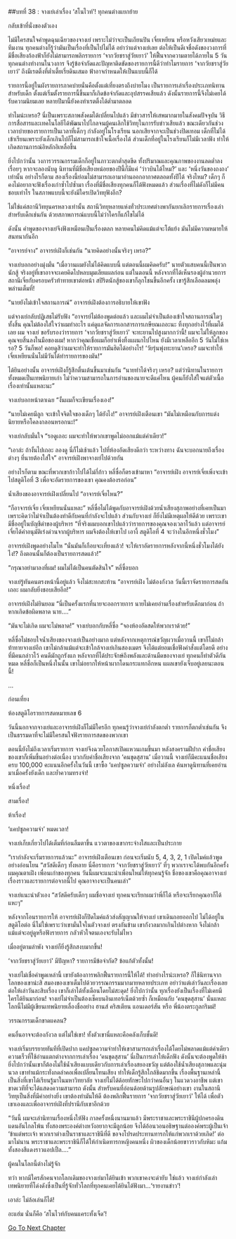 ##บทที่ 38 : จางเย่เล่าเรื่อง ‘สโนไวท์’!
ทุกคนต่างแยกย้าย

กลับเข้าที่นั่งของตัวเอง

ไม่มีใครสนใจคำพูดฉุนเฉียวของจางเย่ เพราะไม่ว่าจะเป็นเถียนปิน เจี่ยเหยียน หรือหวังเสียวเหม่ยและทีมงาน ทุกคนต่างก็รู้ว่ามันเป็นเรื่องที่เป็นไปไม่ได้ อย่าว่าแต่จางเย่เลย ต่อให้เป็นดีเจชื่อดังของวงการที่มีชื่อเสียงก้องฟ้าก็ยังไม่สามารถพลิกรายการ ‘จากวัยชราสู่วัยเยาว์’ ให้ฟื้นจากความตายได้ภายใน 5 วัน ทุกคนต่างทำงานในวงการ จึงรู้ข้อจำกัดและปัญหาติดขัดของรายการนี้ดีว่าทำไมรายการ ‘จากวัยชราสู่วัยเยาว์’ ถึงมีเรตติ้งที่ต่ำเตี้ยเรี่ยดินเสมอ ฟ้าอาจกำหนดให้เป็นแบบนี้ก็ได้

รายการนี้อยู่ในผังรายการภาคบ่ายนั่นคือตั้งแต่เที่ยงตรงถึงบ่ายโมง เป็นรายการเล่าเรื่องประเภทนิทานสำหรับเด็ก ตั้งแต่เริ่มตั้งรายการนี้ขึ้นมาก็เกิดข้อจำกัดและอุปสรรคเสียแล้ว ดังนั้นรายการนี้จึงไม่เคยได้รับความนิยมเลย หลายปีมานี้ยังคงทำเรตติ้งได้ต่ำมาตลอด

ทำไมน่ะเหรอ? นี่เป็นเพราะสภาพสังคมได้เปลี่ยนไปแล้ว มีข่าวสารให้เสพมากมายในสังคมปัจจุบัน วิธีการสื่อสารและเทคโนโลยีได้พัฒนาไปไกลจนผู้คนเลิกใช้วิทยุในการรับข่าวเสียแล้ว ขณะเดียวกันช่วงเวลาบ่ายของรายการเป็นเวลาที่เด็กๆ กำลังอยู่ในโรงเรียน นอกเสียจากจะเป็นช่วงปิดเทอม เด็กที่ไม่ได้เข้าเรียนเพราะยังเล็กเกินไปก็ไม่สามารถเข้าใจเนื้อเรื่องได้ ส่วนเด็กที่อยู่ในโรงเรียนก็ไม่มีเวลาฟัง ทำให้เกิดสถานการณ์อิหลักอิเหลื่อขึ้น

ยิ่งไปกว่านั้น วงการวรรณกรรมเด็กก็อยู่ในภาวะตกต่ำสุดขีด ทั้งปริมาณและคุณภาพของงานลดต่ำลงเรื่อยๆ หากจะลองนับดู นิทานที่มีชื่อเสียงหน่อยของปีนี้ก็มีแค่ ‘ว่าวบินได้ไหม?’ และ ‘หนึ่งวันของถงถง’ เท่านั้น อย่างไรก็ตาม สองเรื่องนี้ย่อมไม่สามารถเอามาอ่านออกอากาศตลอดทั้งปีได้ จริงไหม? เด็กๆ ก็คงไม่อยากจะฟังเรื่องเก่าซ้ำไปซ้ำมา เรื่องที่มีชื่อเสียงทุกคนก็ได้ฟังหมดแล้ว ส่วนเรื่องที่ไม่ดังก็ไม่มีคนชอบเท่าไร ในสภาพแบบนี้จะยังมีใครเปิดวิทยุฟังอีก?

ไม่ใช่แค่สถานีวิทยุนครหลวงเท่านั้น สถานีวิทยุหลายแห่งทั่วประเทศต่างพากันยกเลิกรายการเรื่องเล่าสำหรับเด็กเช่นกัน ด้วยสภาพการณ์แบบนี้ไม่ว่าใครก็แก้ไขไม่ได้

ดังนั้น คำพูดของจางเย่จึงฟังเหมือนเป็นเรื่องตลก หลายคนไม่คิดแม้แต่จะโต้แย้ง มันไม่มีความหมายให้สนทนากันอีก 

“อาจารย์จาง” อาจารย์เฝิงก็เช่นกัน “นายคิดอย่างนั้นจริงๆ เหรอ?”

จางเย่บอกอย่างมุ่งมั่น “เมื่อวานผมยังไม่ได้คิดแบบนี้ แต่ตอนนี้ผมคิดครับ!” นายตัวแสบคนนี้เป็นพวกนักสู้ จริงอยู่ที่เขาอาจจะเคยคิดไปหลบมุมเลียแผลก่อน แต่ในตอนนี้ หลังจากที่ได้เห็นรองผู้อำนวยการสถานีเจี่ยกับครอบครัวท้าทายเขาต่อหน้า สปิริตนักสู้ของเขาก็ลุกโชนขึ้นอีกครั้ง เขารู้สึกเลือดลมพลุ่งพล่านเต็มที่!

“นายยังไม่เข้าใจสถานการณ์” อาจารย์เฝิงต้องการอธิบายให้เขาฟัง

แต่จางเย่กลับปฏิเสธไม่รับฟัง “อาจารย์ไม่ต้องพูดต่อแล้ว และผมไม่จำเป็นต้องเข้าใจสถานการณ์ใดๆ ทั้งสิ้น คุณไม่ต้องใส่ใจว่าผมทำอะไร แค่ดูแลจัดการเอกสารการเกษียณเถอะนะ ทิ้งทุกอย่างไว้ที่ผมได้เลย ผม จางเย่ ขอรับรองว่ารายการ ‘จากวัยชราสู่วัยเยาว์’ จะทะยานไปสูงมากกว่านี้! ผมจะไม่ให้ลูกของคุณจบสิ้นลงในมือของผม! หากว่าคุณเชื่อผมก็อย่าเพิ่งทิ้งแผนกไปไหน ยังมีเวลาเหลืออีก 5 วันไม่ใช่เหรอ? 5 วันก็พอ! คอยดูสิว่าผมจะทำให้รายการมันฮิตได้อย่างไร! ‘วัยรุ่นพุ่งทะยาน’เหรอ? ผมจะทำให้เจี่ยเหยียนนั่นไม่มีวันได้ทำรายการของมัน!”

ได้ยินอย่างนั้น อาจารย์เฝิงก็รู้สึกตื่นเต้นขึ้นมาเช่นกัน “นายทำได้จริงๆ เหรอ? แต่ว่านิทานในรายการทั้งหมดเป็นเทพนิยายเก่า ไม่ว่าความสามารถในการอ่านของนายจะดีแค่ไหน ผู้คนก็ยังใส่ใจแต่ตัวเนื้อเรื่องเท่านั้นแหละนะ” 

จางเย่บอกหน้าตาเฉย “งั้นผมก็จะเขียนเรื่องเอง!” 

“นายไม่เคยมีลูก จะเข้าใจจิตใจของเด็กๆ ได้ยังไง!” อาจารย์เฝิงเตือนเขา “มันไม่เหมือนกับการแต่งนิยายหรือโคลงกลอนหรอกนะ!”

จางเย่กลับมั่นใจ “รอดูเถอะ ผมจะทำให้พวกเขาพูดไม่ออกแม้แต่คำเดียว!”

“เอาล่ะ ถ้างั้นไปเถอะ ลองดู นี่ก็ไม่เช้าแล้ว ไปที่ห้องอัดเสียงดีกว่า ระหว่างทาง ฉันจะบอกนายถึงเรื่องต่างๆ ที่นายต้องใส่ใจ” อาจารย์เฝิงพาจางเย่ไปด้วยกัน

อย่างไรก็ตาม ขณะที่พวกเขาก้าวไปได้ไม่กี่ก้าว หลี่ซื่อก็ตรงเข้ามาหา “อาจารย์เฝิง อาจารย์เจี่ยเพิ่งจะเข้าไปสตูดิโอที่ 3 เพื่อจะอัดรายการของเขา คุณคงต้องรอก่อน” 

น้ำเสียงของอาจารย์เฝิงเปลี่ยนไป “อาจารย์เจี่ยไหน?”

“ก็อาจารย์เจี่ย เจี่ยเหยียนนั่นแหละ” หลี่ซื่อไม่ได้พูดกับอาจารย์เฝิงด้วยน้ำเสียงสุภาพอย่างที่เคยเป็นมา เพราะคิดว่าไม่จำเป็นต้องทำดีกับคนที่กำลังจะไปแล้ว ส่วนกับจางเย่ ก็ยิ่งไม่มีเหตุผลให้ดีด้วย เพราะเขามีชื่ออยู่ในบัญชีดำของผู้บริหาร “ที่จริงผมบอกเขาไปแล้วว่ารายการของคุณจองเวลาไว้แล้ว แต่อาจารย์เจี่ยได้คำอนุมัติเร่งด่วนจากผู้บริหาร ผมจึงต้องให้เขาไป เอางี้ สตูดิโอที่ 4 จะว่างในอีกหนึ่งชั่วโมง” 

อาจารย์เฝิงพูดอย่างโมโห “นั่นมันก็เกือบจะเที่ยงแล้ว! จะให้เราอัดรายการหลังจากนี้หนึ่งชั่วโมงได้ยังไง!? ถึงตอนนั้นก็ต้องเป็นรายการสดแล้ว!”

“กรุณาอย่ามาลงที่ผม! ผมไม่ได้เป็นคนตัดสินใจ” หลี่ซื่อบอก

จางเย่รู้ทันคนตรงหน้านี้อยู่แล้ว จึงไม่สะทกสะท้าน “อาจารย์เฝิง ไม่ต้องกังวล วันนี้เราจัดรายการสดกันเถอะ ผมกลับยิ่งชอบเสียอีก!”

อาจารย์เฝิงไม่ยินยอม “นี่เป็นครั้งแรกที่นายจะออกรายการ นายไม่เคยอ่านเรื่องสำหรับเด็กมาก่อน ถ้าหากเกิดข้อผิดพลาด นาย….” 

“มันจะไม่เกิด ผมจะไม่พลาด!” จางเย่บอกกับหลี่ซื่อ “จองห้องอัดสดให้พวกเราด้วย!” 

หลี่ซื่อไม่ชอบใจน้ำเสียงของจางเย่เป็นอย่างมาก แต่หลังจากเหตุการณ์ขวัญผวาเมื่อวานนี้ เขาก็ไม่กล้าท้าทายจางเย่อีก เขาไม่กล้าแม้แต่จะเข้าใกล้จางเย่เกินสองเมตร จึงได้แต่ยอมเชื่อฟังคำสั่งแต่โดยดี อย่างที่มีคนกล่าวไว้ คนดีมักถูกรังแก หลังจากที่ได้ประจักษ์ถึงพลังและด้านมืดของจางเย่ ทุกคนก็ทำตัวดีกันหมด หลี่ซื่อก็เป็นหนึ่งในนั้น เขาไม่อยากให้หน้าผากโดนกระแทกอีกหน แผลเขายังเจ็บอยู่เลยนะตอนนี้!

…

ก่อนเที่ยง

ห้องสตูดิโอรายการสดหมายเลข 6

วันนี้นอกจากจางเย่และอาจารย์เฝิงก็ไม่มีใครอีก ทุกคนรู้ว่าจางเย่กำลังตกต่ำ รายการก็ตกต่ำเช่นกัน จึงเป็นธรรมดาที่จะไม่มีใครสนใจฟังรายการสดของพวกเขา

ตอนนี้ยังไม่ถึงเวลาเริ่มรายการ จางเย่จึงฉวยโอกาสเปิดแหวนเกมขึ้นมา หลังสงครามฝีปาก ค่าชื่อเสียงของเขาก็เพิ่มขึ้นอย่างต่อเนื่อง บวกกับค่าชื่อเสียงจาก ‘คนขุดสุสาน’ เมื่อวานนี้ จางเย่ก็มีคะแนนชื่อเสียงครบ 100,000 คะแนนอีกครั้งในวันนี้ เขาซื้อ ‘แคปซูลความจำ’ อย่างไม่ลังเล ค้นหาดูนิทานที่เคยอ่านมาเมื่อครั้งยังเด็ก และย้ำความทรงจำ!

หนึ่งเรื่อง! 

สามเรื่อง! 

ห้าเรื่อง!

‘แคปซูลความจำ’ หมดเวลา!

จางเย่เก็บเกี่ยวไปได้เต็มที่ก่อนลืมตาขึ้น แววตาของเขากระจ่างใสและเป็นประกาย 

“เรากำลังจะเริ่มรายการแล้วนะ” อาจารย์เฝิงเตือนเขา ก่อนจะเริ่มนับ 5, 4, 3, 2, 1 เปิดไมค์แล้วพูดอย่างอ่อนโยน “สวัสดีเด็กๆ ทั้งหลาย นี่คือรายการ ‘จากวัยชราสู่วัยเยาว์’ ที่ๆ พวกเราจะได้พบกันอีกครั้ง ผมคุณตาเฝิง เพื่อนเก่าของทุกคน วันนี้ผมจะแนะนำเพื่อนใหม่ให้ทุกคนรู้จัก ชื่อของเขาคือคุณอาจางเย่ เรื่องราวและรายการต่อจากนี้ไป คุณอาจางจะเป็นคนเล่า”

จางเย่แนะนำตัวเอง “สวัสดีครับเด็กๆ ผมชื่อจางเย่ ทุกคนจะเรียกผมว่าพี่ก็ได้ หรือจะเรียกคุณอาก็ได้ แหะๆ” 

หลังจากโอนรายการให้ อาจารย์เฝิงก็ปิดไมค์แล้วส่งสัญญาณให้จางเย่ เขาเดินถอยออกไป ไม่ได้อยู่ในสตูดิโอต่อ นี่ไม่ใช่เพราะว่าเขามั่นใจในตัวจางเย่ ตรงกันข้าม เขากังวลมากเกินไปต่างหาก จึงไม่กล้าแม้แต่จะอยู่ดูหรือฟังรายการ กลัวหัวใจตนเองจะรับไม่ไหว

เมื่ออยู่ตามลำพัง จางเย่ก็ยิ่งรู้สึกสงบมากขึ้น!

‘จากวัยชราสู่วัยเยาว์’ มีปัญหา? รายการมีข้อจำกัด? ข้อแก้ตัวทั้งนั้น!

จางเย่ไม่เชื่อคำพูดเหล่านี้ เขายังต้องการพลิกฟื้นรายการนี้ให้ได้! ทำอย่างไรน่ะเหรอ? ก็ใช้นิทานจากโลกของเขาน่ะสิ สมองของเขาเต็มไปด้วยวรรณกรรมมากมายหลายประเภท อย่าว่าแต่เล่าวันละเรื่องเลย ต่อให้เล่าวันละสิบเรื่อง เขาก็เล่าได้ทั้งเดือนโดยไม่สะดุด! ยิ่งไปกว่านั้น ทุกเรื่องยังเป็นเรื่องที่ไม่เคยมีใครได้ยินมาก่อน! จางเย่ไม่จำเป็นต้องเช็คบนอินเทอร์เน็ตด้วยซ้ำ ก็เหมือนกับ ‘คนขุดสุสาน’ นั่นแหละ โลกนี้ไม่มีผู้เขียนเทพนิยายเลื่องชื่ออย่าง ฮานส์ คริสเตียน แอนเดอร์สัน หรือ พี่น้องตระกูลกริมม์!

วรรณกรรมเด็กขาดแคลน?

คนอื่นอาจจะต้องกังวล แต่ไม่ใช่เขา! ทั้งตัวเขานี่แหละคือคลังเก็บชั้นดี! 

จางเย่เริ่มบรรยายทันทีที่เปิดปาก แคปซูลความจำทำให้เขาสามารถเล่าเรื่องได้โดยไม่พลาดแม้แต่คำเดียว ความเร็วที่ใช้อ่านแตกต่างจากการเล่าเรื่อง ‘คนขุดสุสาน’ นี่เป็นการเล่าให้เด็กฟัง ดังนั้นจะต้องพูดให้ช้า ยิ่งไปกว่านั้นเขาก็ต้องไม่ใช้น้ำเสียงแบบเดียวกับการเล่าเรื่องสยองขวัญ แต่ต้องใช้น้ำเสียงสุภาพและนุ่มนวล เขาทำแม้กระทั่งกดลำคอเพื่อเปลี่ยนโทนเสียง ทำให้เด็กรู้สึกใกล้ชิดมากขึ้น เรื่องพื้นฐานเหล่านี้เป็นสิ่งที่เขาได้เรียนรู้มาในมหาวิทยาลัย จางเย่ไม่ได้ด้อยทักษะไปกว่าคนอื่นๆ ในแวดวงอาชีพ แต่เขาขาดเวทีที่จะได้แสดงความสามารถ ดังนั้น สำหรับคนที่อ่อนด้อยด้านรูปลักษณ์อย่างเขา งานในสถานีวิทยุเป็นสิ่งที่มีค่าอย่างยิ่ง เขาต้องทำมันให้ดี ต้องพลิกฟื้นรายการ ‘จากวัยชราสู่วัยเยาว์’ ให้ได้ เพื่อตัวเขาเองและเพื่ออาจารย์เฝิงที่ปรานีกับเขาอีกด้วย

“วันนี้ ผมจะเล่านิทานเรื่องหนึ่งให้ฟัง กาลครั้งหนึ่งนานมาแล้ว มีพระราชาและพระราชินีผู้ปกครองดินแดนอันไกลโพ้น ทั้งสองพระองค์ต่างหวังอยากจะมีลูกน้อย จึงได้อ้อนวอนอธิษฐานต่อองค์พระผู้เป็นเจ้า ‘ข้าแต่พระเจ้า พวกเราต่างเป็นราชาและราชินีที่ดี ขอจงโปรดประทานทารกให้แก่พวกเราด้วยเถิด!’ ต่อมาไม่นาน พระราชาและพระราชินีก็ได้ให้กำเนิดทารกหญิงคนหนึ่ง ผิวของเด็กน้อยขาวราวกับหิมะ แก้มทั้งสองสีแดงราวแอปเปิ้ล….”

ผู้คนในโลกนี้ต่างไม่รู้จัก

ทว่า หากมีใครสักคนจากโลกเดิมของจางเย่มาได้ยินเข้า พวกเขาคงจะด่ายับ ใช่แล้ว จางเย่กำลังเล่าเทพนิยายที่โด่งดังซึ่งเป็นที่รู้จักทั่วโลกที่ทุกคนเคยได้ยินได้ฟังมา…‘รายงานข่าว’!

เอาล่ะ ไม่ล้อเล่นก็ได้!

อะแฮ่ม นั่นก็คือ ‘สโนไวท์กับคนแคระทั้งเจ็ด’!


[Go To Next Chapter]( ./40.md)